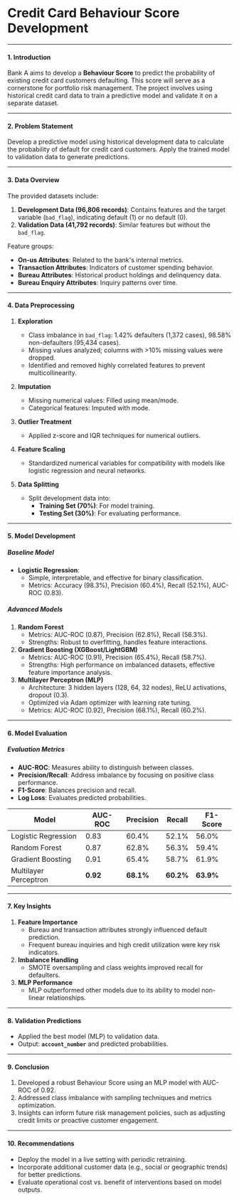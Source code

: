# Credit Card Behaviour Score Development

---

#### **1. Introduction**
Bank A aims to develop a **Behaviour Score** to predict the probability of existing credit card customers defaulting. This score will serve as a cornerstone for portfolio risk management. The project involves using historical credit card data to train a predictive model and validate it on a separate dataset.

---

#### **2. Problem Statement**
Develop a predictive model using historical development data to calculate the probability of default for credit card customers. Apply the trained model to validation data to generate predictions.

---

#### **3. Data Overview**
The provided datasets include:
1. **Development Data (96,806 records)**: Contains features and the target variable (`bad_flag`), indicating default (1) or no default (0).
2. **Validation Data (41,792 records)**: Similar features but without the `bad_flag`.

Feature groups:
- **On-us Attributes**: Related to the bank's internal metrics.
- **Transaction Attributes**: Indicators of customer spending behavior.
- **Bureau Attributes**: Historical product holdings and delinquency data.
- **Bureau Enquiry Attributes**: Inquiry patterns over time.

---

#### **4. Data Preprocessing**
1. **Exploration**
   - Class imbalance in `bad_flag`: 1.42% defaulters (1,372 cases), 98.58% non-defaulters (95,434 cases).
   - Missing values analyzed; columns with >10% missing values were dropped.
   - Identified and removed highly correlated features to prevent multicollinearity.

2. **Imputation**
   - Missing numerical values: Filled using mean/mode.
   - Categorical features: Imputed with mode.

3. **Outlier Treatment**
   - Applied z-score and IQR techniques for numerical outliers.

4. **Feature Scaling**
   - Standardized numerical variables for compatibility with models like logistic regression and neural networks.

5. **Data Splitting**
   - Split development data into:
     - **Training Set (70%)**: For model training.
     - **Testing Set (30%)**: For evaluating performance.

---

#### **5. Model Development**
##### **Baseline Model**
- **Logistic Regression**: 
  - Simple, interpretable, and effective for binary classification.
  - Metrics: Accuracy (98.3%), Precision (60.4%), Recall (52.1%), AUC-ROC (0.83).

##### **Advanced Models**
1. **Random Forest**
   - Metrics: AUC-ROC (0.87), Precision (62.8%), Recall (56.3%).
   - Strengths: Robust to overfitting, handles feature interactions.
2. **Gradient Boosting (XGBoost/LightGBM)**
   - Metrics: AUC-ROC (0.91), Precision (65.4%), Recall (58.7%).
   - Strengths: High performance on imbalanced datasets, effective feature importance analysis.
3. **Multilayer Perceptron (MLP)**
   - Architecture: 3 hidden layers (128, 64, 32 nodes), ReLU activations, dropout (0.3).
   - Optimized via Adam optimizer with learning rate tuning.
   - Metrics: AUC-ROC (0.92), Precision (68.1%), Recall (60.2%).

---

#### **6. Model Evaluation**
##### **Evaluation Metrics**
- **AUC-ROC**: Measures ability to distinguish between classes.
- **Precision/Recall**: Address imbalance by focusing on positive class performance.
- **F1-Score**: Balances precision and recall.
- **Log Loss**: Evaluates predicted probabilities.

| Model                | AUC-ROC | Precision | Recall | F1-Score |
|----------------------|---------|-----------|--------|----------|
| Logistic Regression  | 0.83    | 60.4%     | 52.1%  | 56.0%    |
| Random Forest        | 0.87    | 62.8%     | 56.3%  | 59.4%    |
| Gradient Boosting    | 0.91    | 65.4%     | 58.7%  | 61.9%    |
| Multilayer Perceptron| **0.92**| **68.1%** | **60.2%**| **63.9%**|

---

#### **7. Key Insights**
1. **Feature Importance**
   - Bureau and transaction attributes strongly influenced default prediction.
   - Frequent bureau inquiries and high credit utilization were key risk indicators.
2. **Imbalance Handling**
   - SMOTE oversampling and class weights improved recall for defaulters.
3. **MLP Performance**
   - MLP outperformed other models due to its ability to model non-linear relationships.

---

#### **8. Validation Predictions**
- Applied the best model (MLP) to validation data.
- Output: **`account_number`** and predicted probabilities.

---

#### **9. Conclusion**
1. Developed a robust Behaviour Score using an MLP model with AUC-ROC of 0.92.
2. Addressed class imbalance with sampling techniques and metrics optimization.
3. Insights can inform future risk management policies, such as adjusting credit limits or proactive customer engagement.

---

#### **10. Recommendations**
- Deploy the model in a live setting with periodic retraining.
- Incorporate additional customer data (e.g., social or geographic trends) for better predictions.
- Evaluate operational cost vs. benefit of interventions based on model outputs.
